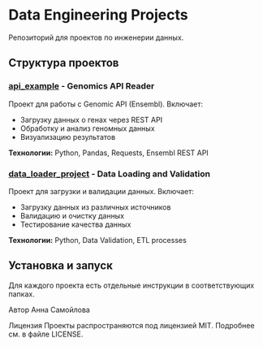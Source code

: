 # Data Engineering Projects

Репозиторий для проектов по инженерии данных.

## Структура проектов

### [api_example](api_example/) - Genomics API Reader
Проект для работы с Genomic API (Ensembl). Включает:
- Загрузку данных о генах через REST API
- Обработку и анализ геномных данных
- Визуализацию результатов

**Технологии:** Python, Pandas, Requests, Ensembl REST API

### [data_loader_project](data_loader_project/) - Data Loading and Validation
Проект для загрузки и валидации данных. Включает:
- Загрузку данных из различных источников
- Валидацию и очистку данных
- Тестирование качества данных

**Технологии:** Python, Data Validation, ETL processes

## Установка и запуск

Для каждого проекта есть отдельные инструкции в соответствующих папках.

Автор
Анна Самойлова

Лицензия
Проекты распространяются под лицензией MIT. Подробнее см. в файле LICENSE.
